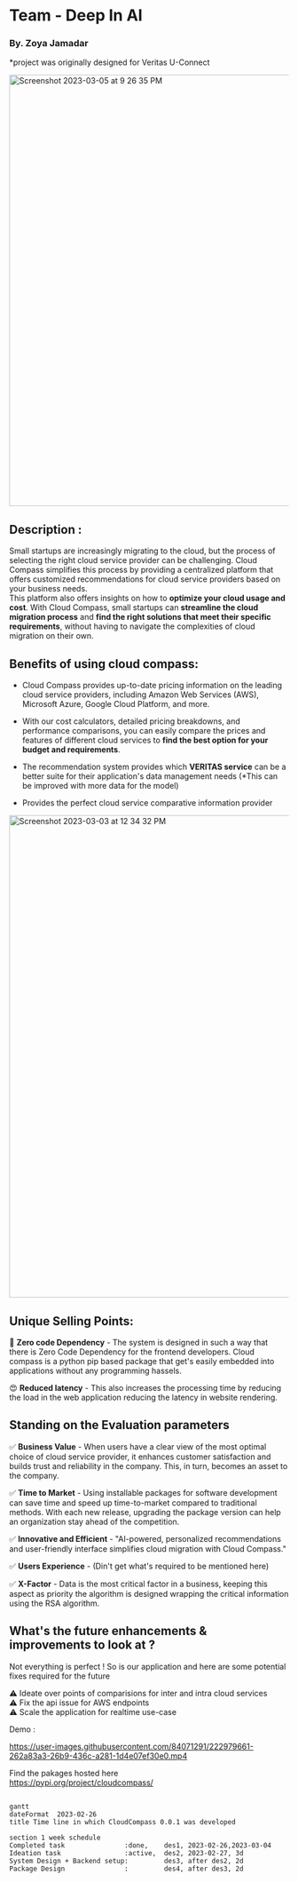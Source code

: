 <h1> Team - Deep In AI </h1>
<h3> By. Zoya Jamadar </h3>

*project was originally designed for Veritas U-Connect 

<img width="777" alt="Screenshot 2023-03-05 at 9 26 35 PM" src="https://user-images.githubusercontent.com/84071291/222971334-356327d1-d304-487c-940f-1eb8a0676fe2.png">

<h2> Description : </h2>

Small startups are increasingly migrating to the cloud, but the process of selecting the right cloud service provider can be challenging. Cloud Compass simplifies this process by providing a centralized platform that offers customized recommendations for cloud service providers based on your business needs. <br> 
This platform also offers insights on how to **optimize your cloud usage and cost**. With Cloud Compass, small startups can **streamline the cloud migration process** and **find the right solutions that meet their specific requirements**, without having to navigate the complexities of cloud migration on their own.

<h2> Benefits of using cloud compass: </h2> 

* Cloud Compass provides up-to-date pricing information on the leading cloud service providers, including Amazon Web Services (AWS), Microsoft Azure, Google Cloud Platform, and more.

* With our cost calculators, detailed pricing breakdowns, and performance comparisons, you can easily compare the prices and features of different cloud services to **find the best option for your budget and requirements**.


* The recommendation system provides which **VERITAS service** can be a better suite for their application's data management needs (*This can be improved with more data for the model)


* Provides the perfect cloud service comparative information provider

<img width="869" alt="Screenshot 2023-03-03 at 12 34 32 PM" src="https://user-images.githubusercontent.com/84071291/222972659-e98654fc-4f72-469c-8468-83a46748af1a.png">

<h2> Unique Selling Points: </h2>

🥰 **Zero code Dependency** - The system is designed in such a way that there is Zero Code Dependency for the frontend developers. Cloud compass is a python pip based package that get's easily embedded into applications without any programming hassels.

😍 **Reduced latency** - This also increases the processing time by reducing the load in the web application reducing the latency in website rendering.

<h2>Standing on the Evaluation parameters </h2>

✅ **Business Value** - When users have a clear view of the most optimal choice of cloud service provider, it enhances customer satisfaction and builds trust and reliability in the company. This, in turn, becomes an asset to the company.

✅ **Time to Market** - Using installable packages for software development can save time and speed up time-to-market compared to traditional methods. With each new release, upgrading the package version can help an organization stay ahead of the competition. 

✅ **Innovative and Efficient** - "AI-powered, personalized recommendations and user-friendly interface simplifies cloud migration with Cloud Compass." 

✅ **Users Experience** - (Din't get what's required to be mentioned here)

✅ **X-Factor** - Data is the most critical factor in a business, keeping this aspect as priority the algorithm is designed wrapping the critical information using the RSA algorithm.


<h2> What's the future enhancements & improvements to look at ? </h2>
Not everything is perfect ! So is our application and here are some potential fixes required for the future 

⚠️ Ideate over points of comparisions for inter and intra cloud services <br>
⚠️ Fix the api issue for AWS endpoints <br>
⚠️ Scale the application for realtime use-case <br>


Demo :


https://user-images.githubusercontent.com/84071291/222979661-262a83a3-26b9-436c-a281-1d4e07ef30e0.mp4




Find the pakages hosted here  <br>
https://pypi.org/project/cloudcompass/

```mermaid

gantt
dateFormat  2023-02-26
title Time line in which CloudCompass 0.0.1 was developed 

section 1 week schedule
Completed task               :done,    des1, 2023-02-26,2023-03-04
Ideation task                :active,  des2, 2023-02-27, 3d
System Design + Backend setup:         des3, after des2, 2d
Package Design               :         des4, after des3, 2d

```
